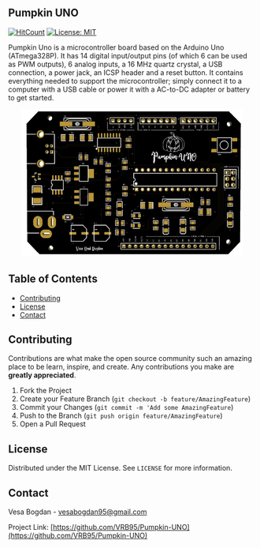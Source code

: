 <!-- PROJECT LOGO -->


## Pumpkin UNO

[![HitCount](http://hits.dwyl.com/VRB95/VRB95/Pumpkin-UNO.svg)](http://hits.dwyl.com/VRB95/VRB95/Pumpkin-UNO) [![License: MIT](https://img.shields.io/github/license/VRB95/Pumpkin-UNO?style=flat-square)](https://opensource.org/licenses/MIT)

Pumpkin Uno is a microcontroller board based on the Arduino Uno (ATmega328P). It has 14 digital input/output pins (of which 6 can be used as PWM outputs), 6 analog inputs, a 16 MHz quartz crystal, a USB connection, a power jack, an ICSP header and a reset button. It contains everything needed to support the microcontroller; simply connect it to a computer with a USB cable or power it with a AC-to-DC adapter or battery to get started.

<p align="center">
  <img src="img\front.JPG" alt="screenshot_1" width="450" height="300">
</p>

<!-- TABLE OF CONTENTS -->
## Table of Contents
- [Contributing](#contributing)
- [License](#license)
- [Contact](#contact)
  

<!-- CONTRIBUTING -->
## Contributing

Contributions are what make the open source community such an amazing place to be learn, inspire, and create. Any contributions you make are **greatly appreciated**.

1. Fork the Project
2. Create your Feature Branch (`git checkout -b feature/AmazingFeature`)
3. Commit your Changes (`git commit -m 'Add some AmazingFeature`)
4. Push to the Branch (`git push origin feature/AmazingFeature`)
5. Open a Pull Request



<!-- LICENSE -->
## License

Distributed under the MIT License. See `LICENSE` for more information.



<!-- CONTACT -->
## Contact

Vesa Bogdan - vesabogdan95@gmail.com

Project Link: [https://github.com/VRB95/Pumpkin-UNO](https://github.com/VRB95/Pumpkin-UNO)

